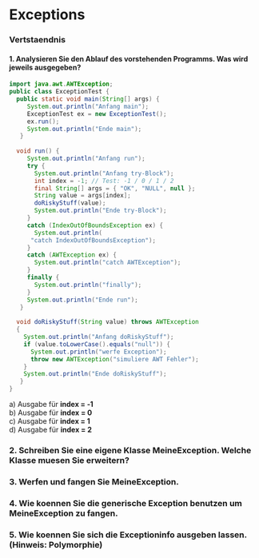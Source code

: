 # Exceptions 
### Vertstaendnis
#### 1. Analysieren Sie den Ablauf des vorstehenden Programms. Was wird jeweils ausgegeben? 
```java
import java.awt.AWTException;
public class ExceptionTest {
  public static void main(String[] args) {
     System.out.println("Anfang main");
     ExceptionTest ex = new ExceptionTest();
     ex.run();
     System.out.println("Ende main");
   }
  
  void run() {
     System.out.println("Anfang run");
     try {
       System.out.println("Anfang try-Block");
       int index = -1; // Test: -1 / 0 / 1 / 2
       final String[] args = { "OK", "NULL", null };
       String value = args[index];
       doRiskyStuff(value);
       System.out.println("Ende try-Block");
     }
     catch (IndexOutOfBoundsException ex) {
       System.out.println(
      "catch IndexOutOfBoundsException");
     }
     catch (AWTException ex) {
       System.out.println("catch AWTException");
     }
     finally {
       System.out.println("finally");
     }
     System.out.println("Ende run");
   }
  
  void doRiskyStuff(String value) throws AWTException
  {
    System.out.println("Anfang doRiskyStuff");
    if (value.toLowerCase().equals("null")) {
      System.out.println("werfe Exception");
      throw new AWTException("simuliere AWT Fehler");
    }
    System.out.println("Ende doRiskyStuff");
   }
} 
```
a) Ausgabe für **index = ‐1** <br>
b) Ausgabe für **index = 0** <br>
c) Ausgabe für **index = 1** <br>
d) Ausgabe für **index = 2** <br>

### 2. Schreiben Sie eine eigene Klasse MeineException. Welche Klasse muesen Sie erweitern?
### 3. Werfen und fangen Sie MeineException.
### 4. Wie koennen Sie die generische Exception benutzen um MeineException zu fangen.
### 5. Wie koennen Sie sich die Exceptioninfo ausgeben lassen.(Hinweis: Polymorphie)
